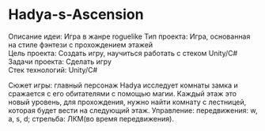 # Hadya-s-Ascension
Описание идеи: Игра в жанре roguelike 
Тип проекта: Игра, основанная на стиле фэнтези с прохождением этажей  
Цель проекта: Создать игру, научиться работать с стеком Unity/C#  
Задачи проекта: Сделать игру  
Стек технологий: Unity/C#

Сюжет игры: главный персонаж Hadya исследует комнаты замка и сражается с его обитателями с помощью магии. Каждый этаж это новый уровень, для прохождения, нужно найти комнату с лестницей, которая будет вести на следующий этаж.
Управление: передвижения: w, a, s, d; стрельба: ЛКМ(во время передвижения).
